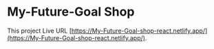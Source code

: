 # My-Future-Goal Shop

This project Live URL [https://My-Future-Goal-shop-react.netlify.app/](https://My-Future-Goal-shop-react.netlify.app/).

